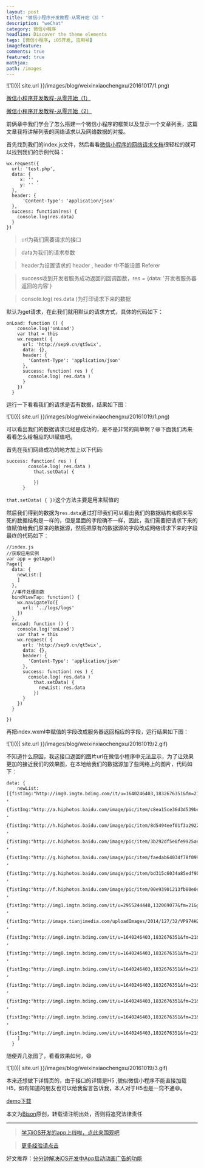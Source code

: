 ```yaml
---
layout: post
title: "微信小程序开发教程-从零开始（3）"
description: "weChat"
category: 微信小程序
headline: Discover the theme elements
tags: [微信小程序, iOS开发, 应用号]
imagefeature: 
comments: true
featured: true
mathjax: 
path: /images
---
```


![1]({{ site.url }}/images/blog/weixinxiaochengxu/20161017/1.png)<br>


[微信小程序开发教程-从零开始（1）](http://www.jianshu.com/p/ccf40205300f)

[微信小程序开发教程-从零开始（2）](http://www.jianshu.com/p/bfd8c8d91c7d)

前俩章中我们学会了怎么搭建一个微信小程序的框架以及显示一个文章列表，这篇文章我将讲解列表的网络请求以及网络数据的对接。

首先找到我们的index.js文件，然后看看[微信小程序的网络请求文档](https://mp.weixin.qq.com/debug/wxadoc/dev/api/network-request.html?t=1476197482156)很轻松的就可以找到我们的示例代码：

```
wx.request({
  url: 'test.php',
  data: {
     x: '' ,
     y: ''
  },
  header: {
      'Content-Type': 'application/json'
  },
  success: function(res) {
    console.log(res.data)
  }
})

```

> url为我们需要请求的接口

> data为我们的请求参数

>header为设置请求的 header , header 中不能设置 Referer

> success收到开发者服务成功返回的回调函数，res = {data: '开发者服务器返回的内容'}

>  console.log( res.data )为打印请求下来的数据



默认为get请求，在此我们就用默认的请求方式，具体的代码如下：


```
onLoad: function () {
    console.log('onLoad')
    var that = this
    wx.request( {
      url: 'http://sep9.cn/qt5wix',
      data: {},
      header: {
        'Content-Type': 'application/json'
      },
      success: function( res ) {
        console.log( res.data )
      }
    })
  }
```
运行一下看看我们的请求是否有数据，结果如下图：

![1]({{ site.url }}/images/blog/weixinxiaochengxu/20161019/1.png)<br>

可以看出我们的数据请求已经是成功的，是不是非常的简单啊？😄下面我们再来看看怎么给相应的UI赋值吧。

首先在我们网络成功的地方加上以下代码:
```
success: function( res ) {
        console.log( res.data )
          that.setData( {
            
          })
      }
```

`that.setData( { })`这个方法主要是用来赋值的

然后我们得到的数据为`res.data`通过打印我们可以看出我们的数据结构和原来写死的数据结构是一样的，但是里面的字段确不一样，因此，我们需要把请求下来的值赋值给我们原来的数据源，然后把原有的数据源的字段改成网络请求下来的字段最终的代码如下：
```
//index.js
//获取应用实例
var app = getApp()
Page({
  data: {
    newList:[  
    ]
  },
  //事件处理函数
  bindViewTap: function() {
    wx.navigateTo({
      url: '../logs/logs'
    })
  },
  onLoad: function () {
    console.log('onLoad')
    var that = this
    wx.request( {
      url: 'http://sep9.cn/qt5wix',
      data: {},
      header: {
        'Content-Type': 'application/json'
      },
      success: function( res ) {
        console.log( res.data )
          that.setData( {
            newList: res.data
          })
      }
    })
  }

})
```

再把index.wxml中赋值的字段改成服务器返回相应的字段，运行结果如下图：

![1]({{ site.url }}/images/blog/weixinxiaochengxu/20161019/2.gif)<br>

不知道什么原因，我这接口返回的图片url在微信小程序中无法显示，为了让效果更加的接近我们的效果图，在本地给我们的数据源加了些网络上的图片，代码如下：
```
data: {
    newList:[{fistImg:"http://img0.imgtn.bdimg.com/it/u=1640246403,1832676351&fm=21&gp=0.jpg"} ,
             {fistImg:"http://a.hiphotos.baidu.com/image/pic/item/c8ea15ce36d3d539be4d77b83f87e950352ab05c.jpg"} , 
             {fistImg:"http://h.hiphotos.baidu.com/image/pic/item/8d5494eef01f3a2922e765c99b25bc315c607c8d.jpg"} ,
             {fistImg:"http://c.hiphotos.baidu.com/image/pic/item/3b292df5e0fe9925ae23d95736a85edf8db1718d.jpg"} ,
             {fistImg:"http://g.hiphotos.baidu.com/image/pic/item/faedab64034f78f099a529f47b310a55b3191c0e.jpg"} ,
             {fistImg:"http://g.hiphotos.baidu.com/image/pic/item/bd315c6034a85edf9ba34e244b540923dd54758d.jpg"} ,
             {fistImg:"http://f.hiphotos.baidu.com/image/pic/item/00e93901213fb80e0ee553d034d12f2eb9389484.jpg"} ,
             {fistImg:"http://img1.imgtn.bdimg.com/it/u=2955244448,132069077&fm=21&gp=0.jpg"} ,
             {fistImg:"http://image.tianjimedia.com/uploadImages/2014/127/32/VP974HZ0AXL2.jpg"} ,
             {fistImg:"http://img0.imgtn.bdimg.com/it/u=1640246403,1832676351&fm=21&gp=0.jpg"} ,
             {fistImg:"http://img0.imgtn.bdimg.com/it/u=1640246403,1832676351&fm=21&gp=0.jpg"} ,
             {fistImg:"http://img0.imgtn.bdimg.com/it/u=1640246403,1832676351&fm=21&gp=0.jpg"} ,
             {fistImg:"http://img0.imgtn.bdimg.com/it/u=1640246403,1832676351&fm=21&gp=0.jpg"} ,
             {fistImg:"http://img0.imgtn.bdimg.com/it/u=1640246403,1832676351&fm=21&gp=0.jpg"} ,
             {fistImg:"http://img0.imgtn.bdimg.com/it/u=1640246403,1832676351&fm=21&gp=0.jpg"} ,
             {fistImg:"http://img0.imgtn.bdimg.com/it/u=1640246403,1832676351&fm=21&gp=0.jpg"} 
    ]
  }

```

随便弄几张图了，看看效果如何，😄


![1]({{ site.url }}/images/blog/weixinxiaochengxu/20161019/3.gif)<br>


本来还想做下详情页的，由于接口的详情是H5 ,貌似微信小程序不能直接加载H5，如有知道的朋友也可以给我留言告诉我，本人对于H5也是一窍不通😄。


[demo下载](https://github.com/AllLuckly/IT-Blog_Wechat)


本文为[Bison](blog.allluckly.cn)原创，转载请注明出处，否则将追究法律责任


----------------------------------------------------------

> [学习iOS开发的app上线啦，点此来围观吧](https://itunes.apple.com/us/app/it-blog-zi-xueios-kai-fa-jin/id1067787090?l=zh&ls=1&mt=8)<br>

> [更多经验请点击](https://allluckly.cn)<br>

好文推荐：[分分钟解决iOS开发中App启动动画广告的功能](https://allluckly.cn/lblaunchimagead/LBLaunchImageAd)<br>


